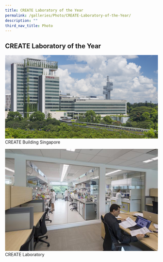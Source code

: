 ```yaml
---
title: CREATE Laboratory of the Year
permalink: /galleries/Photo/CREATE-Laboratory-of-the-Year/
description: ""
third_nav_title: Photo
---
```






CREATE Laboratory of the Year
-----------------------------
![](/images/CREATE%20Laboratory%20of%20the%20Year/create_004---copy(croppped)---copy.bmp)
CREATE Building Singapore

![](/images/CREATE%20Laboratory%20of%20the%20Year/create_022---copy.jpg)
CREATE Laboratory